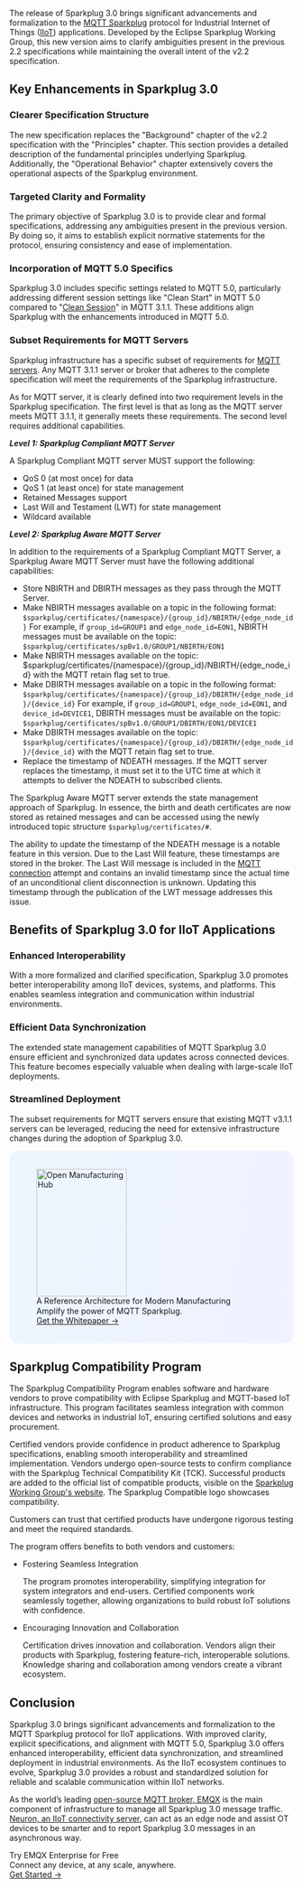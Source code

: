 The release of Sparkplug 3.0 brings significant advancements and formalization to the [MQTT Sparkplug](https://www.emqx.com/en/blog/mqtt-sparkplug-bridging-it-and-ot-in-industry-4-0) protocol for Industrial Internet of Things ([IIoT](https://www.emqx.com/en/blog/iiot-explained-examples-technologies-benefits-and-challenges)) applications. Developed by the Eclipse Sparkplug Working Group, this new version aims to clarify ambiguities present in the previous 2.2 specifications while maintaining the overall intent of the v2.2 specification.

## **Key Enhancements in Sparkplug 3.0**

### Clearer Specification Structure

The new specification replaces the "Background" chapter of the v2.2 specification with the "Principles" chapter. This section provides a detailed description of the fundamental principles underlying Sparkplug. Additionally, the "Operational Behavior" chapter extensively covers the operational aspects of the Sparkplug environment.

### Targeted Clarity and Formality

The primary objective of Sparkplug 3.0 is to provide clear and formal specifications, addressing any ambiguities present in the previous version. By doing so, it aims to establish explicit normative statements for the protocol, ensuring consistency and ease of implementation.

### Incorporation of MQTT 5.0 Specifics

Sparkplug 3.0 includes specific settings related to MQTT 5.0, particularly addressing different session settings like "Clean Start" in MQTT 5.0 compared to "[Clean Session](https://www.emqx.com/en/blog/mqtt-session)" in MQTT 3.1.1. These additions align Sparkplug with the enhancements introduced in MQTT 5.0.

### Subset Requirements for MQTT Servers

Sparkplug infrastructure has a specific subset of requirements for [MQTT servers](https://www.emqx.com/en/blog/the-ultimate-guide-to-mqtt-broker-comparison). Any MQTT 3.1.1 server or broker that adheres to the complete specification will meet the requirements of the Sparkplug infrastructure.

As for MQTT server, it is clearly defined into two requirement levels in the Sparkplug specification. The first level is that as long as the MQTT server meets MQTT 3.1.1, it generally meets these requirements. The second level requires additional capabilities.

***Level 1: Sparkplug Compliant MQTT Server***

A Sparkplug Compliant MQTT server MUST support the following:

- QoS 0 (at most once) for data
- QoS 1 (at least once) for state management
- Retained Messages support
- Last Will and Testament (LWT) for state management
- Wildcard available

***Level 2: Sparkplug Aware MQTT Server***

In addition to the requirements of a Sparkplug Compliant MQTT Server, a Sparkplug Aware MQTT Server must have the following additional capabilities:

- Store NBIRTH and DBIRTH messages as they pass through the MQTT Server.
- Make NBIRTH messages available on a topic in the following format: `$sparkplug/certificates/{namespace}/{group_id}/NBIRTH/{edge_node_id}` For example, if `group_id=GROUP1` and `edge_node_id=EON1`, NBIRTH messages must be available on the topic: `$sparkplug/certificates/spBv1.0/GROUP1/NBIRTH/EON1`
- Make NBIRTH messages available on the topic: $sparkplug/certificates/{namespace}/{group_id}/NBIRTH/{edge_node_id} with the MQTT retain flag set to true.
- Make DBIRTH messages available on a topic in the following format: `$sparkplug/certificates/{namespace}/{group_id}/DBIRTH/{edge_node_id}/{device_id}` For example, if `group_id=GROUP1`, `edge_node_id=EON1`, and `device_id=DEVICE1`, DBIRTH messages must be available on the topic: `$sparkplug/certificates/spBv1.0/GROUP1/DBIRTH/EON1/DEVICE1`
- Make DBIRTH messages available on the topic: `$sparkplug/certificates/{namespace}/{group_id}/DBIRTH/{edge_node_id}/{device_id}` with the MQTT retain flag set to true.
- Replace the timestamp of NDEATH messages. If the MQTT server replaces the timestamp, it must set it to the UTC time at which it attempts to deliver the NDEATH to subscribed clients.

The Sparkplug Aware MQTT server extends the state management approach of Sparkplug. In essence, the birth and death certificates are now stored as retained messages and can be accessed using the newly introduced topic structure `$sparkplug/certificates/#`.

The ability to update the timestamp of the NDEATH message is a notable feature in this version. Due to the Last Will feature, these timestamps are stored in the broker. The Last Will message is included in the [MQTT connection](https://www.emqx.com/en/blog/how-to-set-parameters-when-establishing-an-mqtt-connection) attempt and contains an invalid timestamp since the actual time of an unconditional client disconnection is unknown. Updating this timestamp through the publication of the LWT message addresses this issue.

## **Benefits of Sparkplug 3.0 for IIoT Applications**

### Enhanced Interoperability

With a more formalized and clarified specification, Sparkplug 3.0 promotes better interoperability among IIoT devices, systems, and platforms. This enables seamless integration and communication within industrial environments.

### Efficient Data Synchronization

The extended state management capabilities of MQTT Sparkplug 3.0 ensure efficient and synchronized data updates across connected devices. This feature becomes especially valuable when dealing with large-scale IIoT deployments.

### Streamlined Deployment

The subset requirements for MQTT servers ensure that existing MQTT v3.1.1 servers can be leveraged, reducing the need for extensive infrastructure changes during the adoption of Sparkplug 3.0.

<section
  class="is-hidden-touch my-32 is-flex is-align-items-center"
  style="border-radius: 16px; background: linear-gradient(102deg, #edf6ff 1.81%, #eff2ff 97.99%); padding: 32px 48px;"
>
  <div class="mr-40" style="flex-shrink: 0;">
    <img loading="lazy" src="https://assets.emqx.com/images/0b88fa3cf1c98545e501e3b8073fdccc.png" alt="Open Manufacturing Hub" width="160" height="226">
  </div>
  <div>
    <div class="mb-4 is-size-3 is-text-black has-text-weight-semibold" style="
    line-height: 1.2;
">
      A Reference Architecture for Modern Manufacturing
    </div>
    <div class="mb-32">
      Amplify the power of MQTT Sparkplug.
    </div>
    <a href="https://www.emqx.com/en/resources/open-manufacturing-hub-a-reference-architecture-for-industrial-iot?utm_campaign=embedded-open-manufacturing-hub&from=blog-sparkplug-3-0-advancements" class="button is-gradient">Get the Whitepaper →</a>
  </div>
</section>

## **Sparkplug Compatibility Program**

The Sparkplug Compatibility Program enables software and hardware vendors to prove compatibility with Eclipse Sparkplug and MQTT-based IoT infrastructure. This program facilitates seamless integration with common devices and networks in industrial IoT, ensuring certified solutions and easy procurement.

Certified vendors provide confidence in product adherence to Sparkplug specifications, enabling smooth interoperability and streamlined implementation. Vendors undergo open-source tests to confirm compliance with the Sparkplug Technical Compatibility Kit (TCK). Successful products are added to the official list of compatible products, visible on the [Sparkplug Working Group's website](https://www.eclipse.org/org/workinggroups/eclipse_sparkplug_charter.php). The Sparkplug Compatible logo showcases compatibility.

Customers can trust that certified products have undergone rigorous testing and meet the required standards.

The program offers benefits to both vendors and customers:

- Fostering Seamless Integration

  The program promotes interoperability, simplifying integration for system integrators and end-users. Certified components work seamlessly together, allowing organizations to build robust IoT solutions with confidence.

- Encouraging Innovation and Collaboration

  Certification drives innovation and collaboration. Vendors align their products with Sparkplug, fostering feature-rich, interoperable solutions. Knowledge sharing and collaboration among vendors create a vibrant ecosystem.

## **Conclusion**

Sparkplug 3.0 brings significant advancements and formalization to the MQTT Sparkplug protocol for IIoT applications. With improved clarity, explicit specifications, and alignment with MQTT 5.0, Sparkplug 3.0 offers enhanced interoperability, efficient data synchronization, and streamlined deployment in industrial environments. As the IIoT ecosystem continues to evolve, Sparkplug 3.0 provides a robust and standardized solution for reliable and scalable communication within IIoT networks. 

As the world’s leading [open-source MQTT broker, EMQX](https://www.emqx.io/) is the main component of infrastructure to manage all Sparkplug 3.0 message traffic. [Neuron, an IIoT connectivity server](https://neugates.io/), can act as an edge node and assist OT devices to be smarter and to report Sparkplug 3.0 messages in an asynchronous way.



<section class="promotion">
    <div>
        Try EMQX Enterprise for Free
      <div class="is-size-14 is-text-normal has-text-weight-normal">Connect any device, at any scale, anywhere.</div>
    </div>
    <a href="https://www.emqx.com/en/try?product=enterprise" class="button is-gradient px-5">Get Started →</a>
</section>
